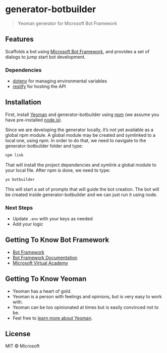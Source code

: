 ﻿# generator-botbuilder
> Yeoman generator for Microsoft Bot Framework

## Features

Scaffolds a bot using [Microsoft Bot Framework](https://dev.botframework.com), and provides a set of dialogs to jump start bot development.

### Dependencies

- [dotenv](https://github.com/motdotla/dotenv) for managing environmental variables
- [restify](http://restify.com/) for hosting the API

## Installation

First, install [Yeoman](http://yeoman.io) and generator-botbuilder using [npm](https://www.npmjs.com/) (we assume you have pre-installed [node.js](https://nodejs.org/)).

Since we are developing the generator locally, it’s not yet available as a global npm module. A global module may be created and symlinked to a local one, using npm. 
In order to do that, we need to navigate to the generator-botbuilder folder and type:

```bash
npm link
```

That will install the project dependencies and symlink a global module to your local file. After npm is done, we need to type:

```bash
yo botbuilder
```

This will start a set of prompts that will guide the bot creation. The bot will be created inside generator-botbuilder and we can just run it using node.

### Next Steps

- Update `.env` with your keys as needed
- Add your logic

## Getting To Know Bot Framework

- [Bot Framework](https://dev.botframework.com/)
- [Bot Framework Documentation](https://docs.botframework.com/)
- [Microsoft Virtual Academy](http://aka.ms/botcourse)

## Getting To Know Yeoman

 * Yeoman has a heart of gold.
 * Yeoman is a person with feelings and opinions, but is very easy to work with.
 * Yeoman can be too opinionated at times but is easily convinced not to be.
 * Feel free to [learn more about Yeoman](http://yeoman.io/).

## License

MIT © Microsoft
